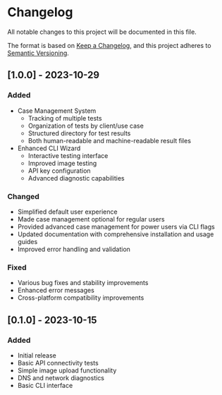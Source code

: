 # Changelog

All notable changes to this project will be documented in this file.

The format is based on [Keep a Changelog](https://keepachangelog.com/en/1.0.0/),
and this project adheres to [Semantic Versioning](https://semver.org/spec/v2.0.0.html).

## [1.0.0] - 2023-10-29

### Added
- Case Management System
  - Tracking of multiple tests
  - Organization of tests by client/use case
  - Structured directory for test results
  - Both human-readable and machine-readable result files
- Enhanced CLI Wizard
  - Interactive testing interface
  - Improved image testing
  - API key configuration
  - Advanced diagnostic capabilities

### Changed
- Simplified default user experience
- Made case management optional for regular users
- Provided advanced case management for power users via CLI flags
- Updated documentation with comprehensive installation and usage guides
- Improved error handling and validation

### Fixed
- Various bug fixes and stability improvements
- Enhanced error messages
- Cross-platform compatibility improvements

## [0.1.0] - 2023-10-15

### Added
- Initial release
- Basic API connectivity tests
- Simple image upload functionality
- DNS and network diagnostics
- Basic CLI interface
